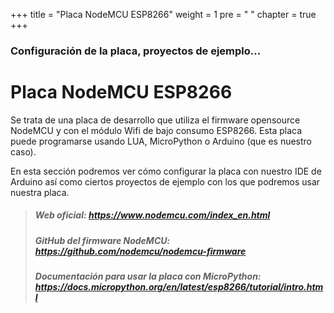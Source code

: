 +++
title = "Placa NodeMCU ESP8266"
weight = 1
pre = "<i class='fa fa-microchip' aria-hidden='true'></i> "
chapter = true
+++


### Configuración de la placa, proyectos de ejemplo...

# Placa NodeMCU ESP8266

Se trata de una placa de desarrollo que utiliza el firmware opensource NodeMCU y con el módulo Wifi de bajo consumo ESP8266. Esta placa puede programarse usando LUA, MicroPython o Arduino (que es nuestro caso).

En esta sección podremos ver cómo configurar la placa con nuestro IDE de Arduino así como ciertos proyectos de ejemplo con los que podremos usar nuestra placa.

> ##### <i class='fa fa-microchip' aria-hidden='true'></i>  Web oficial: https://www.nodemcu.com/index_en.html
> ##### <i class='fa fa-github' aria-hidden='true'></i> GitHub del firmware NodeMCU: https://github.com/nodemcu/nodemcu-firmware
> ##### <i class='fa fa-python' aria-hidden='true'></i> Documentación para usar la placa con MicroPython: https://docs.micropython.org/en/latest/esp8266/tutorial/intro.html